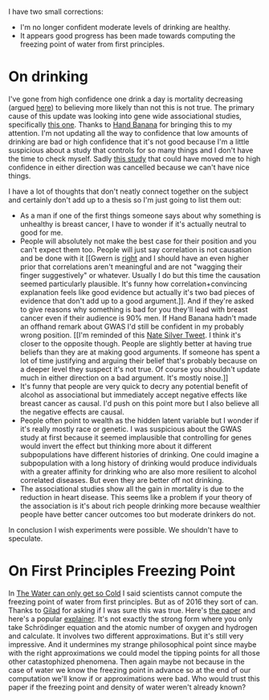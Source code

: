 I have two small corrections:

- I'm no longer confident moderate levels of drinking are healthy.
- It appears good progress has been made towards computing the freezing point of water from first principles.

# On drinking

I've gone from high confidence one drink a day is mortality decreasing (argued [here](https://ja3k.com/blog/alc)) to believing more likely than not this is not true. The primary cause of this update was looking into gene wide associational studies, specifically [this one](https://jamanetwork.com/journals/jamanetworkopen/fullarticle/2802963). Thanks to [Hand Banana](https://twitter.com/__hand_banana/status/1631074501760020480?s=20) for bringing this to my attention. I'm not updating all the way to confidence that low amounts of drinking are bad or high confidence that it's not good because I'm a little suspicious about a study that controls for so many things and I don't have the time to check myself. Sadly [this study](https://asteriskmag.com/issues/2/my-primal-scream-of-rage-the-big-alcohol-study-that-didn-t-happen) that could have moved me to high confidence in either direction was cancelled because we can't have nice things.

I have a lot of thoughts that don't neatly connect together on the subject and certainly don't add up to a thesis so I'm just going to list them out:

- As a man if one of the first things someone says about why something is unhealthy is breast cancer, I have to wonder if it's actually neutral to good for me.
- People will absolutely not make the best case for their position and you can't expect them too. People will just say correlation is not causation and be done with it [[Gwern is [right](https://gwern.net/causality) and I should have an even higher prior that correlations aren't meaningful and are not "wagging their finger suggestively" or whatever. Usually I do but this time the causation seemed particularly plausible. It's funny how correlation+convincing explanation feels like good evidence but actually it's two bad pieces of evidence that don't add up to a good argument.]]. And if they're asked to give reasons why something is bad for you they'll lead with breast cancer even if their audience is 90% men. If Hand Banana hadn't made an offhand remark about GWAS I'd still be confident in my probably wrong position. [[I'm reminded of this [Nate Silver Tweet](https://twitter.com/NateSilver538/status/1632456572663152640?s=20). I think it's closer to the opposite though. People are slightly better at having true beliefs than they are at making good arguments. If someone has spent a lot of time justifying and arguing their belief that's probably because on a deeper level they suspect it's not true. Of course you shouldn't update much in either direction on a bad argument. It's mostly noise.]]
- It's funny that people are very quick to decry any potential benefit of alcohol as associational but immediately accept negative effects like breast cancer as causal. I'd push on this point more but I also believe all the negative effects are causal.
- People often point to wealth as the hidden latent variable but I wonder if it's really mostly race or genetic. I was suspicious about the GWAS study at first because it seemed implausible that controlling for genes would invert the effect but thinking more about it different subpopulations have different histories of drinking. One could imagine a subpopulation with a long history of drinking would produce individuals with a greater affinity for drinking who are also more resilient to alcohol correlated diseases. But even they are better off not drinking.
- The associational studies show all the gain in mortality is due to the reduction in heart disease. This seems like a problem if your theory of the association is it's about rich people drinking more because wealthier people have better cancer outcomes too but moderate drinkers do not.

In conclusion I wish experiments were possible. We shouldn't have to speculate.

# On First Principles Freezing Point

In [The Water can only get so Cold](https://ja3k.com/blog/water) I said scientists cannot compute the freezing point of water from first principles. But as of 2016 they sort of can. Thanks to [Gilad](https://twitter.com/GiladDrori_) for asking if I was sure this was true. Here's [the paper](https://www.pnas.org/doi/abs/10.1073/pnas.1602375113) and here's a popular [explainer](https://www.chemistryworld.com/news/scientists-finally-calculate-waters-freezing-point-from-scratch/1010092.article). It's not exactly the strong form where you only take Schr&ouml;dinger equation and the atomic number of oxygen and hydrogen and calculate. It involves two different approximations. But it's still very impressive. And it undermines my strange philosophical point since maybe with the right approximations we could model the tipping points for all those other catastophized phenomena. Then again maybe not because in the case of water we know the freezing point in advance so at the end of our computation we'll know if or approximations were bad. Who would trust this paper if the freezing point and density of water weren't already known?
